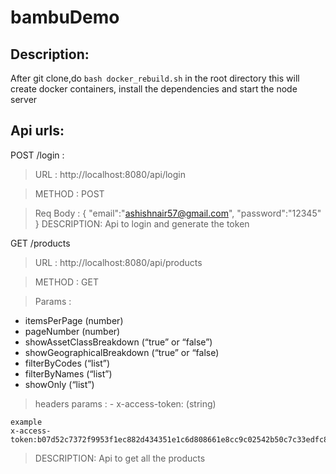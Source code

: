 # bambuDemo

## Description:

After git clone,do `bash docker_rebuild.sh` in the root directory
this will create docker containers, install the dependencies and start the node server


## Api urls:

POST /login :

> URL : http://localhost:8080/api/login

> METHOD : POST

> Req Body : {
                "email":"ashishnair57@gmail.com",
                "password":"12345"
            }
> DESCRIPTION: Api to login and generate the token

GET /products

> URL : http://localhost:8080/api/products

> METHOD : GET

> Params : 
   - itemsPerPage (number)
   - pageNumber (number)
   - showAssetClassBreakdown (“true” or “false”)
   - showGeographicalBreakdown (“true” or “false)
   - filterByCodes (“list”)
   - filterByNames (“list”)
   - showOnly (“list”)

> headers params :
    - x-access-token: (string) 
     
    example 
    x-access-token:b07d52c7372f9953f1ec882d434351e1c6d808661e8cc9c02542b50c7c33edfc82e26423684e515423a519e7a3fa76b8fdb434deaae8b69d45d9360b48c44966ab46df31df7664fa15c397d4c2c44d686eade46be81b14125ca34e3c6061f5c4f4864446514554fd89964d031f3b043046606d9801c1eae0801b26bb3deea6fcecc8ab9bfb64bcb041eb35cecfbfc37772e0a704815da8e2621f01e769bc13fffec3eedc35066e6fd5fd1091031a8016e100fe01d5698da678e995fc387f12040d25e158dae629e9263aa2fd53739df2

> DESCRIPTION: Api to get all the products
